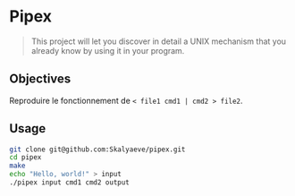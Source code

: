 # Pipex
> This project will let you discover in detail a UNIX mechanism that you already know by using it in your program.

## Objectives
Reproduire le fonctionnement de `< file1 cmd1 | cmd2 > file2`.

## Usage
```sh
git clone git@github.com:Skalyaeve/pipex.git
cd pipex
make
echo "Hello, world!" > input
./pipex input cmd1 cmd2 output
```
